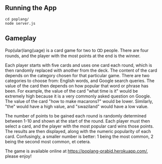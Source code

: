 ## Running the App

```
cd poplang/
node server.js
```

## Gameplay

Pop(ular)lang(uage) is a card game for two to Ꝏ people. There are four rounds, and the player with the most points at the end is the winner.

Each player starts with five cards and uses one card each round, which is then randomly replaced with another from the deck. The content of the card depends on the category chosen for that particular game. There are two categories to choose from: English words, and Google search queries. The value of the card then depends on how popular that word or phrase has been. For example, the value of the card "what time is it" would be extremely high because it is a very commonly asked question on Google. The value of the card "how to make macarons?" would be lower. Similarly, "the" would have a high value, and "swaziland" would have a low value.

The number of points to be gained each round is randomly determined between 1-10 and shown at the start of the round. Each player must then select a card, and the player with the most popular card wins those points. The results are then displayed, along with the numeric popularity of each card. Confusingly, a smaller number is better: 1 being the most common, 2 being the second most common, et cetera.

The game is available online at https://poplang-prabid.herokuapp.com/, please enjoy!


